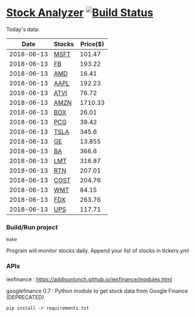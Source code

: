 # [Stock Analyzer](https://ogoyal.github.io/StockAnalyzer/) [![Build Status](https://travis-ci.org/ogoyal/StockAnalyzer.svg?branch=master)](https://travis-ci.org/ogoyal/StockAnalyzer)

Today's data:

| Date| Stocks| Price($) | 
| --- | --- | ---  | 
| 2018-06-13| [MSFT](https://plot.ly/~ogoyal/2)| 101.47 | 
| 2018-06-13| [FB](https://plot.ly/~ogoyal/4)| 193.22 | 
| 2018-06-13| [AMD](https://plot.ly/~ogoyal/6)| 16.41 | 
| 2018-06-13| [AAPL](https://plot.ly/~ogoyal/8)| 192.23 | 
| 2018-06-13| [ATVI](https://plot.ly/~ogoyal/10)| 76.72 | 
| 2018-06-13| [AMZN](https://plot.ly/~ogoyal/12)| 1710.33 | 
| 2018-06-13| [BOX](https://plot.ly/~ogoyal/14)| 26.01 | 
| 2018-06-13| [PCG](https://plot.ly/~ogoyal/16)| 39.42 | 
| 2018-06-13| [TSLA](https://plot.ly/~ogoyal/18)| 345.6 | 
| 2018-06-13| [GE](https://plot.ly/~ogoyal/20)| 13.855 | 
| 2018-06-13| [BA](https://plot.ly/~ogoyal/22)| 366.6 | 
| 2018-06-13| [LMT](https://plot.ly/~ogoyal/24)| 316.87 | 
| 2018-06-13| [RTN](https://plot.ly/~ogoyal/26)| 207.01 | 
| 2018-06-13| [COST](https://plot.ly/~ogoyal/28)| 204.76 | 
| 2018-06-13| [WMT](https://plot.ly/~ogoyal/30)| 84.15 | 
| 2018-06-13| [FDX](https://plot.ly/~ogoyal/32)| 263.76 | 
| 2018-06-13| [UPS](https://plot.ly/~ogoyal/34)| 117.71 | 

### Build/Run project

```
make
```

Program will monitor stocks daily. Append your list of stocks in tickers.yml

### APIs
iexfinance : https://addisonlynch.github.io/iexfinance/modules.html

googlefinance 0.7 : Python module to get stock data from Google Finance (DEPRECATED)

```
pip install -r requirements.txt
```
